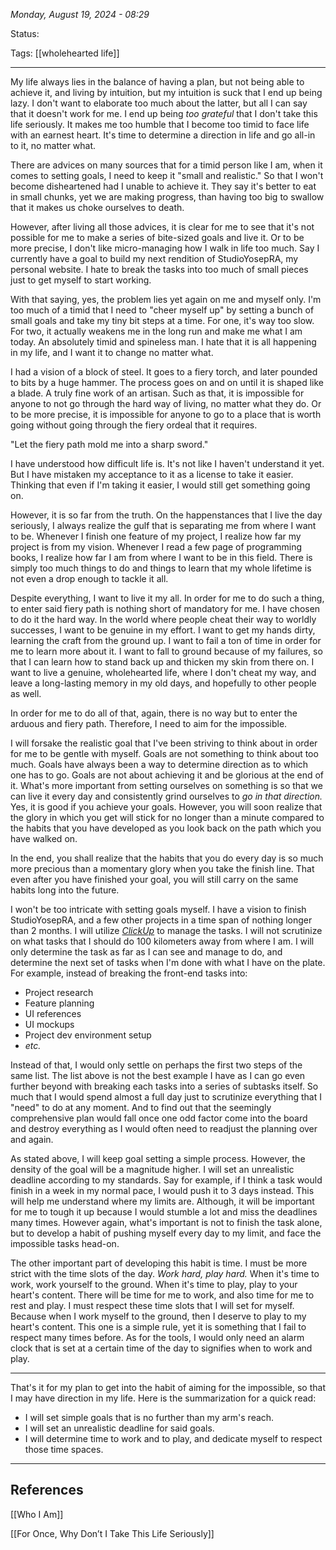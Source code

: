 
*Monday, August 19, 2024 - 08:29*

Status:

Tags: [[wholehearted life]]

---

My life always lies in the balance of having a plan, but not being able to achieve it, and living by intuition, but my intuition is suck that I end up being lazy. I don't want to elaborate too much about the latter, but all I can say that it doesn't work for me. I end up being *too grateful* that I don't take this life seriously. It makes me too humble that I become too timid to face life with an earnest heart. It's time to determine a direction in life and go all-in to it, no matter what.

There are advices on many sources that for a timid person like I am, when it comes to setting goals, I need to keep it "small and realistic." So that I won't become disheartened had I unable to achieve it. They say it's better to eat in small chunks, yet we are making progress, than having too big to swallow that it makes us choke ourselves to death.

However, after living all those advices, it is clear for me to see that it's not possible for me to make a series of bite-sized goals and live it. Or to be more precise, I don't like micro-managing how I walk in life too much. Say I currently have a goal to build my next rendition of StudioYosepRA, my personal website. I hate to break the tasks into too much of small pieces just to get myself to start working.

With that saying, yes, the problem lies yet again on me and myself only. I'm too much of a timid that I need to "cheer myself up" by setting a bunch of small goals and take my tiny bit steps at a time. For one, it's way too slow. For two, it actually weakens me in the long run and make me what I am today. An absolutely timid and spineless man. I hate that it is all happening in my life, and I want it to change no matter what.

I had a vision of a block of steel. It goes to a fiery torch, and later pounded to bits by a huge hammer. The process goes on and on until it is shaped like a blade. A truly fine work of an artisan. Such as that, it is impossible for anyone to not go through the hard way of living, no matter what they do. Or to be more precise, it is impossible for anyone to go to a place that is worth going without going through the fiery ordeal that it requires.

"Let the fiery path mold me into a sharp sword."

I have understood how difficult life is. It's not like I haven't understand it yet. But I have mistaken my acceptance to it as a license to take it easier. Thinking that even if I'm taking it easier, I would still get something going on.

However, it is so far from the truth. On the happenstances that I live the day seriously, I always realize the gulf that is separating me from where I want to be. Whenever I finish one feature of my project, I realize how far my project is from my vision. Whenever I read a few page of programming books, I realize how far I am from where I want to be in this field. There is simply too much things to do and things to learn that my whole lifetime is not even a drop enough to tackle it all.

Despite everything, I want to live it my all. In order for me to do such a thing, to enter said fiery path is nothing short of mandatory for me. I have chosen to do it the hard way. In the world where people cheat their way to worldly successes, I want to be genuine in my effort. I want to get my hands dirty, learning the craft from the ground up. I want to fail a ton of time in order for me to learn more about it. I want to fall to ground because of my failures, so that I can learn how to stand back up and thicken my skin from there on. I want to live a genuine, wholehearted life, where I don't cheat my way, and leave a long-lasting memory in my old days, and hopefully to other people as well.

In order for me to do all of that, again, there is no way but to enter the arduous and fiery path. Therefore, I need to aim for the impossible.

I will forsake the realistic goal that I've been striving to think about in order for me to be gentle with myself. Goals are not something to think about too much. Goals have always been a way to determine direction as to which one has to go. Goals are not about achieving it and be glorious at the end of it. What's more important from setting ourselves on something is so that we can live it every day and consistently grind ourselves to *go in that direction.* Yes, it is good if you achieve your goals. However, you will soon realize that the glory in which you get will stick for no longer than a minute compared to the habits that you have developed as you look back on the path which you have walked on. 

In the end, you shall realize that the habits that you do every day is so much more precious than a momentary glory when you take the finish line. That even after you have finished your goal, you will still carry on the same habits long into the future.

I won't be too intricate with setting goals myself. I have a vision to finish StudioYosepRA, and a few other projects in a time span of nothing longer than 2 months. I will utilize [*ClickUp*](https://clickup.com/) to manage the tasks. I will not scrutinize on what tasks that I should do 100 kilometers away from where I am. I will only determine the task as far as I can see and manage to do, and determine the next set of tasks when I'm done with what I have on the plate. For example, instead of breaking the front-end tasks into:

- Project research
- Feature planning
- UI references
- UI mockups
- Project dev environment setup
- *etc.*

Instead of that, I would only settle on perhaps the first two steps of the same list. The list above is not the best example I have as I can go even further beyond with breaking each tasks into a series of subtasks itself. So much that I would spend almost a full day just to scrutinize everything that I "need" to do at any moment. And to find out that the seemingly comprehensive plan would fall once one odd factor come into the board and destroy everything as I would often need to readjust the planning over and again.

As stated above, I will keep goal setting a simple process. However, the density of the goal will be a magnitude higher. I will set an unrealistic deadline according to my standards. Say for example, if I think a task would finish in a week in my normal pace, I would push it to 3 days instead. This will help me understand where my limits are. Although, it will be important for me to tough it up because I would stumble a lot and miss the deadlines many times. However again, what's important is not to finish the task alone, but to develop a habit of pushing myself every day to my limit, and face the impossible tasks head-on.

The other important part of developing this habit is time. I must be more strict with the time slots of the day. *Work hard, play hard.* When it's time to work, work yourself to the ground. When it's time to play, play to your heart's content. There will be time for me to work, and also time for me to rest and play. I must respect these time slots that I will set for myself. Because when I work myself to the ground, then I deserve to play to my heart's content. This one is a simple rule, yet it is something that I fail to respect many times before. As for the tools, I would only need an alarm clock that is set at a certain time of the day to signifies when to work and play.

---

That's it for my plan to get into the habit of aiming for the impossible, so that I may have direction in my life. Here is the summarization for a quick read:

- I will set simple goals that is no further than my arm's reach.
- I will set an unrealistic deadline for said goals.
- I will determine time to work and to play, and dedicate myself to respect those time spaces.

---
## References

[[Who I Am]]

[[For Once, Why Don’t I Take This Life Seriously]]